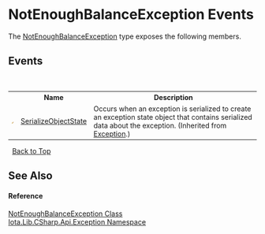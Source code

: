 # NotEnoughBalanceException Events
 

The <a href="T_Iota_Lib_CSharp_Api_Exception_NotEnoughBalanceException">NotEnoughBalanceException</a> type exposes the following members.


## Events
&nbsp;<table><tr><th></th><th>Name</th><th>Description</th></tr><tr><td>![Protected event](media/protevent.gif "Protected event")</td><td><a href="http://msdn2.microsoft.com/en-us/library/ee332915" target="_blank">SerializeObjectState</a></td><td>
Occurs when an exception is serialized to create an exception state object that contains serialized data about the exception.
 (Inherited from <a href="http://msdn2.microsoft.com/en-us/library/c18k6c59" target="_blank">Exception</a>.)</td></tr></table>&nbsp;
<a href="#notenoughbalanceexception-events">Back to Top</a>

## See Also


#### Reference
<a href="T_Iota_Lib_CSharp_Api_Exception_NotEnoughBalanceException">NotEnoughBalanceException Class</a><br /><a href="N_Iota_Lib_CSharp_Api_Exception">Iota.Lib.CSharp.Api.Exception Namespace</a><br />